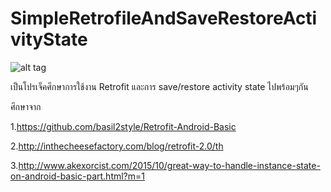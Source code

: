 # SimpleRetrofileAndSaveRestoreActivityState

![alt tag](https://github.com/rakjang007/SimpleRetrofileAndSaveRestoreActivityState/blob/master/ezgif.com-resize.gif)


เป็นโปรเจ็คศึกษาการใช้งาน Retrofit และการ save/restore activity state ไปพร้อมๆกัน

ศึกษาจาก

1.https://github.com/basil2style/Retrofit-Android-Basic

2.http://inthecheesefactory.com/blog/retrofit-2.0/th

3.http://www.akexorcist.com/2015/10/great-way-to-handle-instance-state-on-android-basic-part.html?m=1
